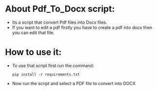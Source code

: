 # About Pdf_To_Docx script:

- Its a script that convert Pdf files into Docx files.
- If you want to edit a pdf firstly you have to create a pdf into docx then you can edit that file.

# How to use it:

- To use that script first run the command:

      pip install -r requirements.txt
      
- Now run the script and select a PDF file to convert into DOCX

